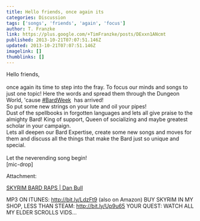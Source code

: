 ```yaml
---
title: Hello friends, once again its
categories: Discussion
tags: ['songs', 'friends', 'again', 'focus']
author: T. Franzke
link: https://plus.google.com/+TimFranzke/posts/DExxn1ANcmt
published: 2013-10-21T07:07:51.146Z
updated: 2013-10-21T07:07:51.146Z
imagelink: []
thumblinks: []
---
```


Hello friends, <br /><br />once again its time to step into the fray. To focus our minds and songs to just one topic! Here the words and spread them through the Dungeon World, &#39;cause  <a rel="nofollow" class="ot-hashtag" href="https://plus.google.com/s/%23BardWeek/posts">#BardWeek</a>  has arrived!<br />So put some new strings on your lute and oil your pipes!<br />Dust of the spellbooks in forgotten languages and lets all give praise to the almighty Bard! King of support, Queen of socializing and maybe greatest scholar in your campaign. <br />Lets all deepen our Bard Expertise, create some new songs and moves for them and discuss all the things that make the Bard just so unique and special. <br /><br />Let the neverending song begin! <br />[mic-drop]


Attachment:

<a href='http://www.youtube.com/watch?v=leLgke1jp4k'>SKYRIM BARD RAPS | Dan Bull</a>


MP3 ON ITUNES: http://bit.ly/LdzFt9 (also on Amazon) BUY SKYRIM IN MY SHOP, LESS THAN STEAM: http://bit.ly/Up9u65 YOUR QUEST: WATCH ALL MY ELDER SCROLLS VIDS...